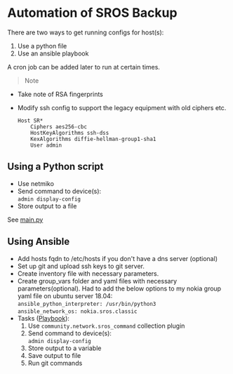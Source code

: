 # Automation of SROS Backup

There are two ways to get running configs for host(s):

1. Use a python file
2. Use an ansible playbook

A cron job can be added later to run at certain times.

> Note  

* Take note of RSA fingerprints  
* Modify ssh config to support the legacy equipment with old ciphers etc.  

    ```SSH Config
    Host SR*  
        Ciphers aes256-cbc  
        HostKeyAlgorithms ssh-dss  
        KexAlgorithms diffie-hellman-group1-sha1  
        User admin
    ```

## Using a Python script

* Use netmiko
* Send command to device(s):  
    `admin display-config`
* Store output to a file  

See [main.py](./python_script/main.py)

## Using Ansible

* Add hosts fqdn to /etc/hosts if you don't have a dns server (optional)  
* Set up git and upload ssh keys to git server.  
* Create inventory file with necessary parameters.  
* Create group_vars folder and yaml files with necessary parameters(optional). Had to add the below options to my nokia group yaml file on ubuntu server 18.04:  
`ansible_python_interpreter: /usr/bin/python3`  
`ansible_network_os: nokia.sros.classic`  
* Tasks ([Playbook](./playbooks/backup_sros_v2.yaml)):
    1. Use `community.network.sros_command` collection plugin
    2. Send command to device(s):  
    `admin display-config`  
    3. Store output to a variable  
    4. Save output to file  
    5. Run git commands  
